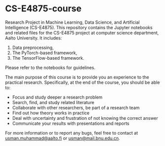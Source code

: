 # CS-E4875-course
Research Project in Machine Learning, Data Science, and Artificial Intelligence (CS-E4875).
This repository contains the Jupyter notebooks and related files for the CS-E4875 project at computer science department, Aalto University. It includes:

1. Data preprocessing,
2. The PyTorch-based framework,
3. The TensorFlow-based framework.
   
Please refer to the notebooks for guidelines.


The main purpose of this course is to provide you an experience to the practical research. Specifically, at the end of the course, you should be able to:

* Focus and study deeper a research problem
*  Search, find, and study related literature 
* Collaborate with other researchers, be part of a research team 
* Find out how theory works in practice 
* Deal with uncertainty and frustration of not knowing the correct answer 
* Communicate your results with presentations and reports 





For more information or to report any bugs, feel free to contact at usman.muhammad@aalto.fi or usman@mail.bnu.edu.cn.




